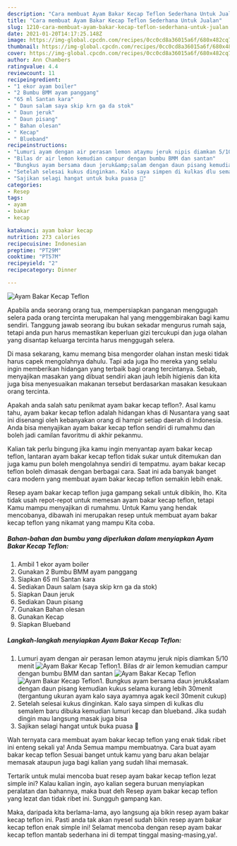 ```yaml
---
description: "Cara membuat Ayam Bakar Kecap Teflon Sederhana Untuk Jualan"
title: "Cara membuat Ayam Bakar Kecap Teflon Sederhana Untuk Jualan"
slug: 1210-cara-membuat-ayam-bakar-kecap-teflon-sederhana-untuk-jualan
date: 2021-01-20T14:17:25.148Z
image: https://img-global.cpcdn.com/recipes/0cc0cd8a36015a6f/680x482cq70/ayam-bakar-kecap-teflon-foto-resep-utama.jpg
thumbnail: https://img-global.cpcdn.com/recipes/0cc0cd8a36015a6f/680x482cq70/ayam-bakar-kecap-teflon-foto-resep-utama.jpg
cover: https://img-global.cpcdn.com/recipes/0cc0cd8a36015a6f/680x482cq70/ayam-bakar-kecap-teflon-foto-resep-utama.jpg
author: Ann Chambers
ratingvalue: 4.4
reviewcount: 11
recipeingredient:
- "1 ekor ayam boiler"
- "2 Bumbu BMM ayam panggang"
- "65 ml Santan kara"
- " Daun salam saya skip krn ga da stok"
- " Daun jeruk"
- " Daun pisang"
- " Bahan olesan"
- " Kecap"
- " Blueband"
recipeinstructions:
- "Lumuri ayam dengan air perasan lemon ataymu jeruk nipis diamkan 5/10 menit"
- "Bilas dr air lemon kemudian campur dengan bumbu BMM dan santan"
- "Bungkus ayam bersama daun jeruk&amp;salam dengan daun pisang kemudian kukus selama kurang lebih 30menit (tergantung ukuran ayam kalo saya ayamnya agak kecil 30menit cukup)"
- "Setelah selesai kukus dinginkan. Kalo saya simpen di kulkas dlu semalem baru dibuka kemudian lumuri kecap dan blueband. Jika sudah dingin mau langsung masak juga bisa"
- "Sajikan selagi hangat untuk buka puasa 🤤"
categories:
- Resep
tags:
- ayam
- bakar
- kecap

katakunci: ayam bakar kecap 
nutrition: 273 calories
recipecuisine: Indonesian
preptime: "PT29M"
cooktime: "PT57M"
recipeyield: "2"
recipecategory: Dinner

---
```



![Ayam Bakar Kecap Teflon](https://img-global.cpcdn.com/recipes/0cc0cd8a36015a6f/680x482cq70/ayam-bakar-kecap-teflon-foto-resep-utama.jpg)

Apabila anda seorang orang tua, mempersiapkan panganan menggugah selera pada orang tercinta merupakan hal yang menggembirakan bagi kamu sendiri. Tanggung jawab seorang ibu bukan sekadar mengurus rumah saja, tetapi anda pun harus memastikan keperluan gizi tercukupi dan juga olahan yang disantap keluarga tercinta harus menggugah selera.

Di masa  sekarang, kamu memang bisa mengorder olahan instan meski tidak harus capek mengolahnya dahulu. Tapi ada juga lho mereka yang selalu ingin memberikan hidangan yang terbaik bagi orang tercintanya. Sebab, menyajikan masakan yang dibuat sendiri akan jauh lebih higienis dan kita juga bisa menyesuaikan makanan tersebut berdasarkan masakan kesukaan orang tercinta. 



Apakah anda salah satu penikmat ayam bakar kecap teflon?. Asal kamu tahu, ayam bakar kecap teflon adalah hidangan khas di Nusantara yang saat ini disenangi oleh kebanyakan orang di hampir setiap daerah di Indonesia. Anda bisa menyajikan ayam bakar kecap teflon sendiri di rumahmu dan boleh jadi camilan favoritmu di akhir pekanmu.

Kalian tak perlu bingung jika kamu ingin menyantap ayam bakar kecap teflon, lantaran ayam bakar kecap teflon tidak sukar untuk ditemukan dan juga kamu pun boleh mengolahnya sendiri di tempatmu. ayam bakar kecap teflon boleh dimasak dengan berbagai cara. Saat ini ada banyak banget cara modern yang membuat ayam bakar kecap teflon semakin lebih enak.

Resep ayam bakar kecap teflon juga gampang sekali untuk dibikin, lho. Kita tidak usah repot-repot untuk memesan ayam bakar kecap teflon, tetapi Kamu mampu menyajikan di rumahmu. Untuk Kamu yang hendak mencobanya, dibawah ini merupakan resep untuk membuat ayam bakar kecap teflon yang nikamat yang mampu Kita coba.

<!--inarticleads1-->

##### Bahan-bahan dan bumbu yang diperlukan dalam menyiapkan Ayam Bakar Kecap Teflon:

1. Ambil 1 ekor ayam boiler
1. Gunakan 2 Bumbu BMM ayam panggang
1. Siapkan 65 ml Santan kara
1. Sediakan  Daun salam (saya skip krn ga da stok)
1. Siapkan  Daun jeruk
1. Sediakan  Daun pisang
1. Gunakan  Bahan olesan
1. Gunakan  Kecap
1. Siapkan  Blueband




<!--inarticleads2-->

##### Langkah-langkah menyiapkan Ayam Bakar Kecap Teflon:

1. Lumuri ayam dengan air perasan lemon ataymu jeruk nipis diamkan 5/10 menit
<img src="https://img-global.cpcdn.com/steps/878b693a1f12cdd1/160x128cq70/ayam-bakar-kecap-teflon-langkah-memasak-1-foto.jpg" alt="Ayam Bakar Kecap Teflon">1. Bilas dr air lemon kemudian campur dengan bumbu BMM dan santan
<img src="https://img-global.cpcdn.com/steps/801ec10ac27be0cd/160x128cq70/ayam-bakar-kecap-teflon-langkah-memasak-2-foto.jpg" alt="Ayam Bakar Kecap Teflon"><img src="https://img-global.cpcdn.com/steps/9bb1f0ea485dfac6/160x128cq70/ayam-bakar-kecap-teflon-langkah-memasak-2-foto.jpg" alt="Ayam Bakar Kecap Teflon">1. Bungkus ayam bersama daun jeruk&amp;salam dengan daun pisang kemudian kukus selama kurang lebih 30menit (tergantung ukuran ayam kalo saya ayamnya agak kecil 30menit cukup)
1. Setelah selesai kukus dinginkan. Kalo saya simpen di kulkas dlu semalem baru dibuka kemudian lumuri kecap dan blueband. Jika sudah dingin mau langsung masak juga bisa
1. Sajikan selagi hangat untuk buka puasa 🤤




Wah ternyata cara membuat ayam bakar kecap teflon yang enak tidak ribet ini enteng sekali ya! Anda Semua mampu membuatnya. Cara buat ayam bakar kecap teflon Sesuai banget untuk kamu yang baru akan belajar memasak ataupun juga bagi kalian yang sudah lihai memasak.

Tertarik untuk mulai mencoba buat resep ayam bakar kecap teflon lezat simple ini? Kalau kalian ingin, ayo kalian segera buruan menyiapkan peralatan dan bahannya, maka buat deh Resep ayam bakar kecap teflon yang lezat dan tidak ribet ini. Sungguh gampang kan. 

Maka, daripada kita berlama-lama, ayo langsung aja bikin resep ayam bakar kecap teflon ini. Pasti anda tak akan nyesel sudah bikin resep ayam bakar kecap teflon enak simple ini! Selamat mencoba dengan resep ayam bakar kecap teflon mantab sederhana ini di tempat tinggal masing-masing,ya!.

